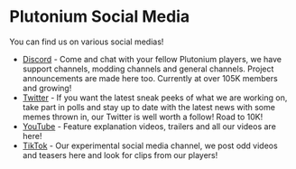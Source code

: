 # Plutonium Social Media

You can find us on various social medias!  

* [Discord](https://discord.gg/plutonium) - Come and chat with your fellow Plutonium players, we have support channels, modding channels and general channels. Project announcements are made here too. Currently at over 105K members and growing!
* [Twitter](https://twitter.com/PlutoniumMod) - If you want the latest sneak peeks of what we are working on, take part in polls and stay up to date with the latest news with some memes thrown in, our Twitter is well worth a follow! Road to 10K!
* [YouTube](https://youtube.com/PlutoniumProject) - Feature explanation videos, trailers and all our videos are here!
* [TikTok](https://tiktok.com/@plutonium.pw) - Our experimental social media channel, we post odd videos and teasers here and look for clips from our players!
